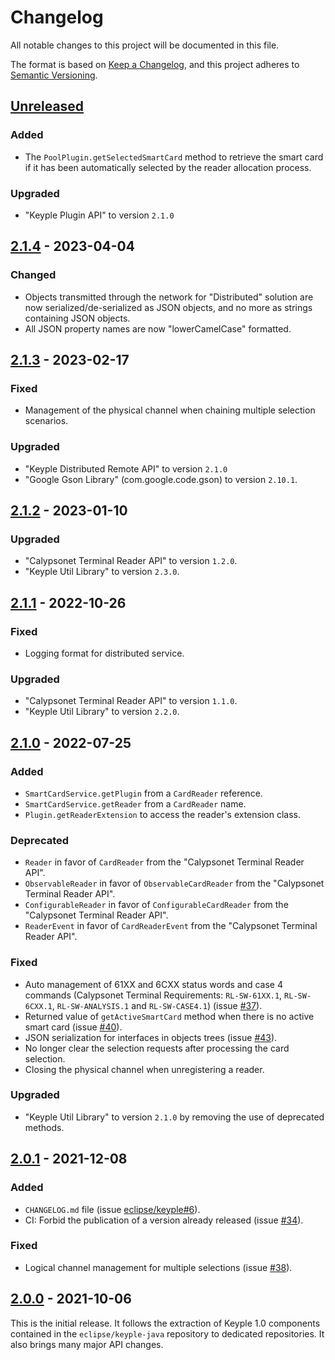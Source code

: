 # Changelog
All notable changes to this project will be documented in this file.

The format is based on [Keep a Changelog](https://keepachangelog.com/en/1.0.0/),
and this project adheres to [Semantic Versioning](https://semver.org/spec/v2.0.0.html).

## [Unreleased]
### Added
- The `PoolPlugin.getSelectedSmartCard` method to retrieve the smart card if it has been automatically selected by the 
  reader allocation process.
### Upgraded
- "Keyple Plugin API" to version `2.1.0`

## [2.1.4] - 2023-04-04
### Changed
- Objects transmitted through the network for "Distributed" solution are now serialized/de-serialized
  as JSON objects, and no more as strings containing JSON objects.
- All JSON property names are now "lowerCamelCase" formatted.

## [2.1.3] - 2023-02-17
### Fixed
- Management of the physical channel when chaining multiple selection scenarios.
### Upgraded
- "Keyple Distributed Remote API" to version `2.1.0`
- "Google Gson Library" (com.google.code.gson) to version `2.10.1`.

## [2.1.2] - 2023-01-10
### Upgraded
- "Calypsonet Terminal Reader API" to version `1.2.0`.
- "Keyple Util Library" to version `2.3.0`.

## [2.1.1] - 2022-10-26
### Fixed
- Logging format for distributed service.
### Upgraded
- "Calypsonet Terminal Reader API" to version `1.1.0`.
- "Keyple Util Library" to version `2.2.0`.

## [2.1.0] - 2022-07-25
### Added
- `SmartCardService.getPlugin` from a `CardReader` reference. 
- `SmartCardService.getReader` from a `CardReader` name.
- `Plugin.getReaderExtension` to access the reader's extension class.
### Deprecated
- `Reader` in favor of `CardReader` from the "Calypsonet Terminal Reader API".
- `ObservableReader` in favor of `ObservableCardReader` from the "Calypsonet Terminal Reader API".
- `ConfigurableReader` in favor of `ConfigurableCardReader` from the "Calypsonet Terminal Reader API".
- `ReaderEvent` in favor of `CardReaderEvent` from the "Calypsonet Terminal Reader API".
### Fixed
- Auto management of 61XX and 6CXX status words and case 4 commands (Calypsonet Terminal Requirements: `RL-SW-61XX.1`, `RL-SW-6CXX.1`, `RL-SW-ANALYSIS.1` and `RL-SW-CASE4.1`) (issue [#37]).
- Returned value of `getActiveSmartCard` method when there is no active smart card (issue [#40]).
- JSON serialization for interfaces in objects trees (issue [#43]).
- No longer clear the selection requests after processing the card selection.
- Closing the physical channel when unregistering a reader.
### Upgraded
- "Keyple Util Library" to version `2.1.0` by removing the use of deprecated methods.

## [2.0.1] - 2021-12-08
### Added
- `CHANGELOG.md` file (issue [eclipse/keyple#6]).
- CI: Forbid the publication of a version already released (issue [#34]).
### Fixed
- Logical channel management for multiple selections (issue [#38]).

## [2.0.0] - 2021-10-06
This is the initial release.
It follows the extraction of Keyple 1.0 components contained in the `eclipse/keyple-java` repository to dedicated repositories.
It also brings many major API changes.

[unreleased]: https://github.com/eclipse/keyple-service-java-lib/compare/2.1.4...HEAD
[2.1.4]: https://github.com/eclipse/keyple-service-java-lib/compare/2.1.3...2.1.4
[2.1.3]: https://github.com/eclipse/keyple-service-java-lib/compare/2.1.2...2.1.3
[2.1.2]: https://github.com/eclipse/keyple-service-java-lib/compare/2.1.1...2.1.2
[2.1.1]: https://github.com/eclipse/keyple-service-java-lib/compare/2.1.0...2.1.1
[2.1.0]: https://github.com/eclipse/keyple-service-java-lib/compare/2.0.1...2.1.0
[2.0.1]: https://github.com/eclipse/keyple-service-java-lib/compare/2.0.0...2.0.1
[2.0.0]: https://github.com/eclipse/keyple-service-java-lib/releases/tag/2.0.0

[#43]: https://github.com/eclipse/keyple-service-java-lib/issues/43
[#40]: https://github.com/eclipse/keyple-service-java-lib/issues/40
[#38]: https://github.com/eclipse/keyple-service-java-lib/issues/38
[#37]: https://github.com/eclipse/keyple-service-java-lib/issues/37
[#34]: https://github.com/eclipse/keyple-service-java-lib/issues/34

[eclipse/keyple#6]: https://github.com/eclipse/keyple/issues/6